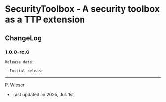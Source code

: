 # SecurityToolbox - A security toolbox as a TTP extension

## ChangeLog

### 1.0.0-rc.0

    Release date: 

    - Initial release

---
P. Wieser
- Last updated on 2025, Jul. 1st
